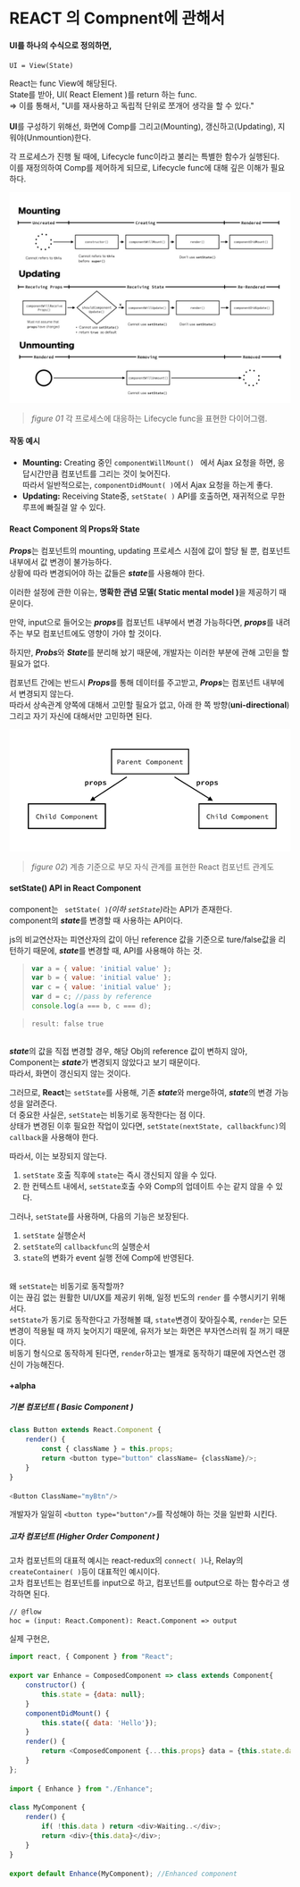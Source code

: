 # REACT 의 Compnent에 관해서

#### UI를 하나의 수식으로 정의하면,

```
UI = View(State)
```

<p>React는  func View에 해당된다. <br/>State를 받아, UI( React Element )를 return 하는 func.<br/>
    => 이를 통해서, "UI를 재사용하고 독립적 단위로 쪼개어 생각을 할 수 있다."<br/><br/>
<b>UI</b>를 구성하기 위해선, 화면에 Comp를 그리고(Mounting), 갱신하고(Updating), 지워야(Unmountion)한다.</p>


<p>각 프로세스가 진행 될 때에, Lifecycle func이라고 불리는 특별한 함수가 실행된다.<br>이를 재정의하여 Comp를 제어하게 되므로, Lifecycle func에 대해 깊은 이해가 필요하다.</p>


![LifeCycleOfComp](.\images\LifeCycleOfComp.jpeg)

> <i>figure 01</i> 각 프로세스에 대응하는 Lifecycle func을 표현한 다이어그램.



#### 작동 예시

* <b>Mounting:</b> Creating 중인 ``componentWillMount() `` 에서 Ajax 요청을 하면, 응답시간만큼 컴포넌트를 그리는 것이 늦어진다.<br/>따라서 일반적으로는, ``componentDidMount( )``에서 Ajax 요청을 하는게 좋다.
* <b>Updating:</b> Receiving State중, ``setState( )`` API를 호출하면,  재귀적으로 무한 루프에 빠질걸 알 수 있다.

#### React Component 의 Props와 State

<i><b>Props</b></i>는 컴포넌트의 mounting, updating 프로세스 시점에 값이 할당 될 뿐, 컴포넌트 내부에서 값 변경이 불가능하다.<br/>상황에 따라 변경되어야 하는 값들은 <b><i>state</i></b>를 사용해야 한다.

이러한 설정에 관한 이유는, <b>명확한 관념 모델( Static mental model )</b>을 제공하기 때문이다.

만약, input으로 들어오는 <b><i>props</i></b>를 컴포넌트 내부에서 변경 가능하다면, <i><b>props</b></i>를 내려주는 부모 컴포넌트에도 영향이 가야 할 것이다.

하지만, <i><b>Probs</b></i>와 <i><b>State</b></i>를 분리해 놨기 때문에, 개발자는 이러한 부분에 관해 고민을 할필요가 없다.  

컴포넌트 간에는 반드시 <i><b>Props</b></i>를 통해 데이터를 주고받고, <i><b>Props</b></i>는 컴포넌트 내부에서 변경되지 않는다.<br/>따라서 상속관계 양쪽에 대해서 고민할 필요가 없고, 아래 한 쪽 방향(<b>uni-directional</b>) 그리고 자기 자신에 대해서만 고민하면 된다.

![Compnent in React](.\images\CompnentInReact.png)

> <i>figure 02</i>) 계층 기준으로 부모 자식 관계를 표현한 React 컴포넌트 관계도



#### setState() API in React Component

component는 ``` setState( )```<i>(이하 `setState`)</i>라는 API가 존재한다.<br/>component의 <i><b>state</b></i>를 변경할 때 사용하는 API이다.

js의 비교연산자는 피연산자의 값이 아닌 reference 값을 기준으로 ture/false값을 리턴하기 때문에, <i><b>state</b></i>를 변경할 때, API를 사용해야 하는 것.<br/>

>```js
>var a = { value: 'initial value' };
>var b = { value: 'initial value' };
>var c = { value: 'initial value' };
>var d = c; //pass by reference
>console.log(a === b, c === d);
>```

>`result: false true`

<br/><i><b>state</b></i>의 값을 직접 변경할 경우,  해당 Obj의 reference 값이 변하지 않아, Component는 <i><b>state</b></i>가 변경되지 않았다고 보기 때문이다.<br/>따라서, 화면이 갱신되지 않는 것이다.

그러므로,  <b>React</b>는 `setState`를 사용해, 기존 <i><b>state</b></i>와 merge하여, <b><i>state</i></b>의 변경 가능성을 알려준다.<br/>더 중요한 사실은, `setState`는 비동기로 동작한다는 점 이다.<br/>상태가 변경된 이후 필요한 작업이 있다면, `setState(nextState, callbackfunc)`의 `callback`을 사용해야 한다.

따라서, 이는 보장되지 않는다.

1. `setState` 호출 직후에 `state`는 즉시 갱신되지 않을 수 있다.
2. 한 컨텍스트 내에서, `setState`호출 수와 Comp의 업데이트 수는 같지 않을 수 있다.

그러나, `setState`를 사용하며, 다음의 기능은 보장된다.

1. `setState` 실행순서
2. `setState`의 `callbackfunc`의 실행순서
3. `state`의 변화가 event 실행 전에 Comp에 반영된다.

<br/>왜 `setState`는 비동기로 동작할까?<br/>이는 끊김 없는 원활한 UI/UX를 제공키 위해, 일정 빈도의 `render` 를 수행시키기 위해서다.<br/>`setState`가 동기로 동작한다고 가정해볼 떄, `state`변경이 잦아질수록, `render`는 모든 변경이 적용될 때 까지 늦어지기 때문에, 유저가 보는 화면은 부자연스러워 질 꺼기 때문이다.<br/>비동기 형식으로 동작하게 된다면, `render`하고는 별개로 동작하기 떄문에 자연스런 갱신이 가능해진다.



#### +alpha

##### 기본 컴포넌트 ( Basic Component )

```js
class Button extends React.Component {
    render() {
        const { className } = this.props;
        return <button type="button" className= {className}/>;
    }
}

<Button ClassName="myBtn"/>
```

개발자가 일일히 `<button type="button"/>`를 작성해야 하는 것을 일반화 시킨다.

##### 고차 컴포넌트 (Higher Order Component )

고차 컴포넌트의 대표적 예시는 react-redux의 `connect( )`나, Relay의 `createContainer( )`등이 대표적인 예시이다.<br/>고차 컴포넌트는 컴포넌트를 input으로 하고, 컴포넌트를 output으로 하는 함수라고 생각하면 된다.

```pesudo code
// @flow
hoc = (input: React.Component): React.Component => output
```

실제 구현은,

```js
import react, { Component } from "React";

export var Enhance = ComposedComponent => class extends Component{
    constructor() {
        this.state = {data: null};
    }
    componentDidMount() {
        this.state({ data: 'Hello'});
    }
    render() {
        return <ComposedComponent {...this.props} data = {this.state.data} />;
    }
};

import { Enhance } from "./Enhance";

class MyComponent {
    render() {
        if( !this.data ) return <div>Waiting..</div>;
        return <div>{this.data}</div>;
    }
}

export default Enhance(MyComponent); //Enhanced component
```

 

